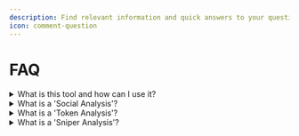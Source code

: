 ```yaml
---
description: Find relevant information and quick answers to your questions.
icon: comment-question
---
```


# FAQ

<details>

<summary>What is this tool and how can I use it?</summary>

The HORUS Assistant Bot is a powerful AI-assisted Telegram tool designed to enhance and streamline your due diligence process. While no tool can fully replace a comprehensive research effort, the Assistant Bot significantly accelerates your Do Your Own Research (DYOR) by gathering and presenting valuable information about ERC20 tokens, regardless of their launch date.

With an intuitive interface, users can simply navigate to the Analysis Menu, paste the smart contract address of the token they wish to explore and select from a range of specialized functions. The bot’s capabilities are tailored to deliver actionable insights, helping you make informed decisions quickly and efficiently.

</details>

<details>

<summary>What is a 'Social Analysis'?</summary>

The bot will analyze all the available links (such as a project's website, X, Telegram, etc.) to determine valuable details, such as the creation date, key influencers pushing the project, and changes on their social media. Based on all the information, the bot will even generate a small project summary. The 'Data Integrity' shows how much data is available and how accurate the research is.

</details>

<details>

<summary>What is a 'Token Analysis'?</summary>

The bot sends in-depth technical data about a token you'd like to learn more about, such as if the contract was renounced, LP token lock/burn, holders count, taxes, socials, and much more!

</details>

<details>

<summary>What is a 'Sniper Analysis'?</summary>

The Assistant Bot offers a powerful feature that tracks early trading activity, providing a detailed analysis of buyer behavior within the first three blocks after trading begins. This functionality generates comprehensive reports on the number of sniper bots that purchased the token, their current supply holdings, how many have already sold, and additional insights. This data is invaluable for assessing potential risks and understanding early market dynamics, enabling users to make more informed decisions.

</details>
